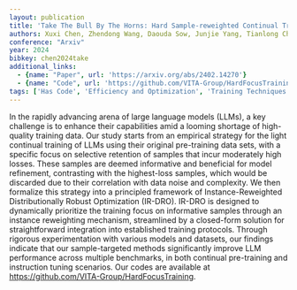 ```yaml
---
layout: publication
title: 'Take The Bull By The Horns: Hard Sample-reweighted Continual Training Improves LLM Generalization'
authors: Xuxi Chen, Zhendong Wang, Daouda Sow, Junjie Yang, Tianlong Chen, Yingbin Liang, Mingyuan Zhou, Zhangyang Wang
conference: "Arxiv"
year: 2024
bibkey: chen2024take
additional_links:
  - {name: "Paper", url: 'https://arxiv.org/abs/2402.14270'}
  - {name: "Code", url: 'https://github.com/VITA-Group/HardFocusTraining'}
tags: ['Has Code', 'Efficiency and Optimization', 'Training Techniques', 'Tools', 'Pre-Training']
---
```

In the rapidly advancing arena of large language models (LLMs), a key
challenge is to enhance their capabilities amid a looming shortage of
high-quality training data. Our study starts from an empirical strategy for the
light continual training of LLMs using their original pre-training data sets,
with a specific focus on selective retention of samples that incur moderately
high losses. These samples are deemed informative and beneficial for model
refinement, contrasting with the highest-loss samples, which would be discarded
due to their correlation with data noise and complexity. We then formalize this
strategy into a principled framework of Instance-Reweighted Distributionally
Robust Optimization (IR-DRO). IR-DRO is designed to dynamically prioritize the
training focus on informative samples through an instance reweighting
mechanism, streamlined by a closed-form solution for straightforward
integration into established training protocols. Through rigorous
experimentation with various models and datasets, our findings indicate that
our sample-targeted methods significantly improve LLM performance across
multiple benchmarks, in both continual pre-training and instruction tuning
scenarios. Our codes are available at
https://github.com/VITA-Group/HardFocusTraining.
